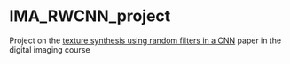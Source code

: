 # IMA_RWCNN_project
Project on the [texture synthesis using random filters in a CNN](https://arxiv.org/abs/1606.04801) paper in the digital imaging course
